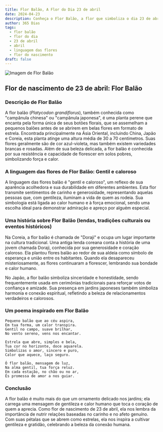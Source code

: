```yaml
---
title: Flor Balão, A Flor do Dia 23 de abril
date: 2024-04-23
description: Conheça o Flor Balão, a flor que simboliza o dia 23 de abril e seu significado 'Gentil e caloroso'. Explore a beleza e o simbolismo desta flor encantadora.
author: 365 Dias
tags:
  - flor balão
  - flor do dia
  - 23 de abril
  - abril
  - linguagem das flores
  - flor do nascimento
draft: false
---
```


![Imagem de Flor Balão](https://cdn.pixabay.com/photo/2018/11/30/16/48/bellflower-flower-3848146_1280.jpg#center)



## Flor de nascimento de 23 de abril: Flor Balão

### Descrição de Flor Balão

A flor balão (_Platycodon grandiflorus_), também conhecida como "campânula chinesa" ou "campânula japonesa", é uma planta perene que encanta pela forma única de seus botões florais, que se assemelham a pequenos balões antes de se abrirem em belas flores em formato de estrela. Encontrada principalmente na Ásia Oriental, incluindo China, Japão e Coreia, esta planta atinge uma altura média de 30 a 70 centímetros. Suas flores geralmente são de cor azul-violeta, mas também existem variedades brancas e rosadas. Além de sua beleza delicada, a flor balão é conhecida por sua resistência e capacidade de florescer em solos pobres, simbolizando força e calor.

### A linguagem das flores de Flor Balão: Gentil e caloroso

A linguagem das flores balão é "gentil e caloroso", um reflexo de sua aparência acolhedora e sua durabilidade em diferentes ambientes. Esta flor transmite sentimentos de carinho e generosidade, representando aquelas pessoas que, com gentileza, iluminam a vida de quem as rodeia. Sua simbologia está ligada ao calor humano e à força emocional, sendo uma escolha ideal para demonstrar admiração e apreço por alguém especial.

### Uma história sobre Flor Balão (lendas, tradições culturais ou eventos históricos)

Na Coreia, a flor balão é chamada de "Doraji" e ocupa um lugar importante na cultura tradicional. Uma antiga lenda coreana conta a história de uma jovem chamada Doraji, conhecida por sua generosidade e coração caloroso. Ela plantou flores balão ao redor de sua aldeia como símbolo de esperança e união entre os habitantes. Quando ela desapareceu misteriosamente, as flores continuaram a florescer, lembrando sua bondade e calor humano.

No Japão, a flor balão simboliza sinceridade e honestidade, sendo frequentemente usada em cerimônias tradicionais para reforçar votos de confiança e amizade. Sua presença em jardins japoneses também simboliza harmonia e conexão espiritual, refletindo a beleza de relacionamentos verdadeiros e calorosos.

### Um poema inspirado em Flor Balão

```
Pequeno balão que ao céu aspira,  
Em tua forma, um calor transpira.  
Gentil no campo, suave brilhar,  
No vento sereno, vens nos encantar.  

Estrela que abre, simples e bela,  
Tua cor no horizonte, doce aquarela.  
Simbolizas o amor, sincero e puro,  
Calor que aquece, laço seguro.  

Ó flor balão, mensagem de luz,  
Na alma gentil, tua força reluz.  
Em cada estação, no chão ou no ar,  
És promessa de amor a nos guiar.
```

### Conclusão

A flor balão é muito mais do que um ornamento delicado nos jardins; ela carrega uma mensagem de gentileza e calor humano que toca o coração de quem a aprecia. Como flor de nascimento de 23 de abril, ela nos lembra da importância de nutrir relações baseadas no carinho e no afeto genuíno. Com suas pétalas que se abrem como estrelas, ela nos inspira a cultivar gentileza e gratidão, celebrando a beleza da conexão humana.